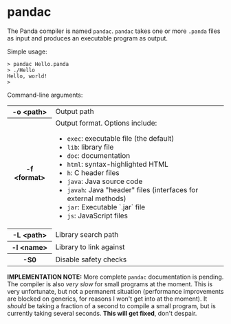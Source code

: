pandac
======

The Panda compiler is named `pandac`. `pandac` takes one or more `.panda` files
as input and produces an executable program as output.

Simple usage:

    > pandac Hello.panda
    > ./Hello
    Hello, world!
    > 

Command-line arguments:

<table>
  <tr>
    <th>-o &lt;path&gt;</th>
    <td>Output path</td>
  </tr>
  <tr>
    <th>-f &lt;format&gt;</th>
    <td>Output format. Options include:
      <ul>
        <li><code>exec</code>: executable file (the default)</li>
        <li><code>lib</code>: library file</li>
        <li><code>doc</code>: documentation</li>
        <li><code>html</code>: syntax-highlighted HTML</li>
        <li><code>h</code>: C header files</li>
        <li><code>java</code>: Java source code</li>
        <li><code>javah</code>: Java "header" files (interfaces for external methods)</li>
        <li><code>jar</code>: Executable `.jar` file</li>
        <li><code>js</code>: JavaScript files</li>
      </ul>
    </td>
  </tr>
  <tr>
    <th>-L &lt;path&gt;</th>
    <td>Library search path</td>
  </tr>
  <tr>
    <th>-l &lt;name&gt;</th>
    <td>Library to link against</td>
  </tr>
  <tr>
    <th>-S0</th>
    <td>Disable safety checks</td>
  </tr>
</table>

**IMPLEMENTATION NOTE:** More complete `pandac` documentation is pending. The
compiler is also *very slow* for small programs at the moment. This is very
unfortunate, but not a permanent situation (performance improvements are blocked
on generics, for reasons I won't get into at the moment). It *should* be taking
a fraction of a second to compile a small program, but is currently taking
several seconds. **This will get fixed**, don't despair.